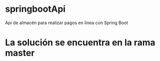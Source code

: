 # springbootApi
Api de  almacén para realizar pagos en linea con Spring Boot

# La solución se encuentra en la rama master

